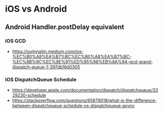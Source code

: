 # iOS vs Android
## Android Handler.postDelay equivalent
### iOS GCD
- https://sujinnaljin.medium.com/ios-%EC%B0%A8%EA%B7%BC%EC%B0%A8%EA%B7%BC-%EC%8B%9C%EC%9E%91%ED%95%98%EB%8A%94-gcd-grand-dispatch-queue-1-397db16d0305

### iOS DispatchQueue Schedule
- https://developer.apple.com/documentation/dispatch/dispatchqueue/3329230-schedule
- https://stackoverflow.com/questions/65879018/what-is-the-difference-between-dispatchqueue-schedule-vs-dispatchqueue-async
